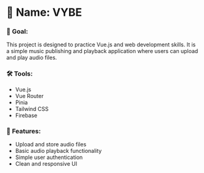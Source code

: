 # 📂 **Name:** VYBE

### 🎯 **Goal:**

This project is designed to practice Vue.js and web development skills. It is a simple music publishing and playback
application where users can upload and play audio files.

### 🛠 **Tools:**

- Vue.js
- Vue Router
- Pinia
- Tailwind CSS
- Firebase

### 📌 **Features:**

- Upload and store audio files
- Basic audio playback functionality
- Simple user authentication
- Clean and responsive UI
